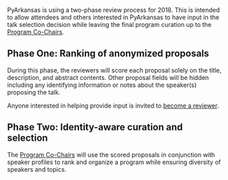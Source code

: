 PyArkansas is using a two-phase review process for 2018. This is intended to allow
attendees and others interested in PyArkansas to have input in the talk selection
decision while leaving the final program curation up to the [Program Co-Chairs](/2018/about/team).

## Phase One: Ranking of anonymized proposals

During this phase, the reviewers will score each proposal solely on the title,
description, and abstract contents. Other proposal fields will be hidden
including any identifying information or notes about the speaker(s) proposing
the talk.

Anyone interested in helping provide input is invited to
[become a reviewer](/2018/program/review-proposals).

## Phase Two: Identity-aware curation and selection

The [Program Co-Chairs](/2018/about/team) will use the scored proposals in conjunction with speaker
profiles to rank and organize a program while ensuring diversity of speakers
and topics.
